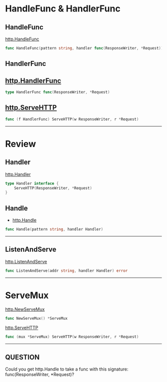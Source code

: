 # HandleFunc & HandlerFunc

## HandleFunc

[http.HandleFunc](https://godoc.org/net/http#HandleFunc)
``` Go
func HandleFunc(pattern string, handler func(ResponseWriter, *Request))
```

## HandlerFunc

## [http.HandlerFunc](https://godoc.org/net/http#HandlerFunc)
``` Go
type HandlerFunc func(ResponseWriter, *Request)
```

## [http.ServeHTTP](https://godoc.org/net/http#HandlerFunc.ServeHTTP)
``` Go
func (f HandlerFunc) ServeHTTP(w ResponseWriter, r *Request)
```

***

# Review

## Handler

[http.Handler](https://godoc.org/net/http#Handler)
``` Go
type Handler interface {
    ServeHTTP(ResponseWriter, *Request)
}
```

## Handle

- [http.Handle](https://godoc.org/net/http#Handle)
``` Go
func Handle(pattern string, handler Handler)
```

***

## ListenAndServe

[http.ListenAndServe](https://godoc.org/net/http#ListenAndServe)
``` Go
func ListenAndServe(addr string, handler Handler) error
```

***

# ServeMux

[http.NewServeMux](https://godoc.org/net/http#NewServeMux)
``` Go
func NewServeMux() *ServeMux
```

[http.ServeHTTP](https://godoc.org/net/http#ServeMux.ServeHTTP)
``` Go
func (mux *ServeMux) ServeHTTP(w ResponseWriter, r *Request)
```

***

## QUESTION

Could you get http.Handle to take a func with this signature: func(ResponseWriter, *Request)?